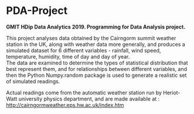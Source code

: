 # PDA-Project
**GMIT HDip Data Analytics 2019. Programming for Data Analysis project.**  

This project analyses data obtained by the Cairngorm summit weather station in the UK, along with weather data more generally, and produces a simulated dataset for 6 different variables - rainfall, wind speed, temperature, humidity, time of day and day of year.  
The data are examined to determine the types of statistical distribution that best represent them, and for relationships between different variables, and then the Python Numpy.random package is used to generate a realistic set of simulated readings.  

Actual readings come from the automatic weather station run by Heriot-Watt university physics department, and are made available at : http://cairngormweather.eps.hw.ac.uk/index.htm

